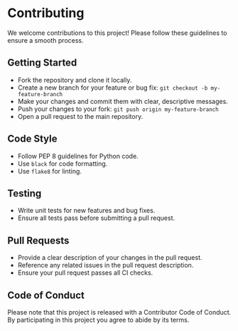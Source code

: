 # Contributing

We welcome contributions to this project! Please follow these guidelines to ensure a smooth process.

## Getting Started

- Fork the repository and clone it locally.
- Create a new branch for your feature or bug fix: `git checkout -b my-feature-branch`
- Make your changes and commit them with clear, descriptive messages.
- Push your changes to your fork: `git push origin my-feature-branch`
- Open a pull request to the main repository.

## Code Style

- Follow PEP 8 guidelines for Python code.
- Use `black` for code formatting.
- Use `flake8` for linting.

## Testing

- Write unit tests for new features and bug fixes.
- Ensure all tests pass before submitting a pull request.

## Pull Requests

- Provide a clear description of your changes in the pull request.
- Reference any related issues in the pull request description.
- Ensure your pull request passes all CI checks.

## Code of Conduct

Please note that this project is released with a Contributor Code of Conduct. By participating in this project you agree to abide by its terms.
